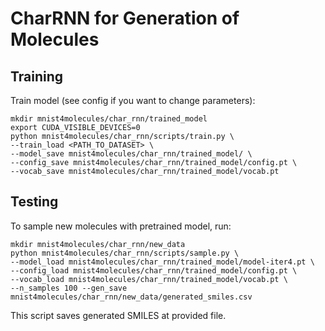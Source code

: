# CharRNN for Generation of Molecules

## Training

Train model (see config if you want to change parameters):

```
mkdir mnist4molecules/char_rnn/trained_model
export CUDA_VISIBLE_DEVICES=0
python mnist4molecules/char_rnn/scripts/train.py \
--train_load <PATH_TO_DATASET> \ 
--model_save mnist4molecules/char_rnn/trained_model/ \
--config_save mnist4molecules/char_rnn/trained_model/config.pt \ 
--vocab_save mnist4molecules/char_rnn/trained_model/vocab.pt   
```

## Testing
To sample new molecules with pretrained model, run:
```
mkdir mnist4molecules/char_rnn/new_data
python mnist4molecules/char_rnn/scripts/sample.py \ 
--model_load mnist4molecules/char_rnn/trained_model/model-iter4.pt \
--config_load mnist4molecules/char_rnn/trained_model/config.pt \
--vocab_load mnist4molecules/char_rnn/trained_model/vocab.pt \
--n_samples 100 --gen_save mnist4molecules/char_rnn/new_data/generated_smiles.csv
```
This script saves generated SMILES at provided file. 